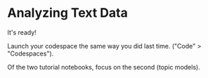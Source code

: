 # Analyzing Text Data

It's ready! 

Launch your codespace the same way you did last time. ("Code" > "Codespaces").

Of the two tutorial notebooks, focus on the second (topic models).